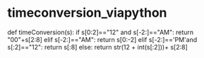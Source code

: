 # timeconversion_viapython


def timeConversion(s):
    if s[0:2]=="12" and s[-2:]=="AM":
        return "00"+s[2:8]
    elif s[-2:]=="AM":
        return s[0:-2]
    elif s[-2:]=='PM'and s[:2]=="12":
        return s[:8]
    else:
        return str(12 + int(s[:2]))+ s[2:8]
